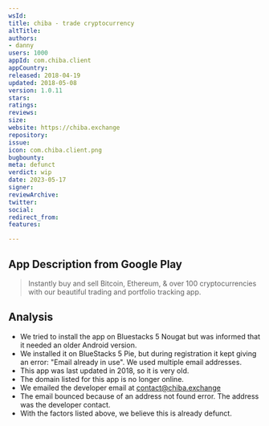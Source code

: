 ```yaml
---
wsId: 
title: chiba - trade cryptocurrency
altTitle: 
authors:
- danny 
users: 1000
appId: com.chiba.client
appCountry: 
released: 2018-04-19
updated: 2018-05-08
version: 1.0.11
stars: 
ratings: 
reviews: 
size: 
website: https://chiba.exchange
repository: 
issue: 
icon: com.chiba.client.png
bugbounty: 
meta: defunct
verdict: wip
date: 2023-05-17
signer: 
reviewArchive: 
twitter: 
social: 
redirect_from: 
features: 

---
```


## App Description from Google Play 

> Instantly buy and sell Bitcoin, Ethereum, & over 100 cryptocurrencies
with our beautiful trading and portfolio tracking app.

## Analysis 

- We tried to install the app on Bluestacks 5 Nougat but was informed that it needed an older Android version.
- We installed it on BlueStacks 5 Pie, but during registration it kept giving an error: "Email already in use". We used multiple email addresses.
- This app was last updated in 2018, so it is very old.
- The domain listed for this app is no longer online.
- We emailed the developer email at contact@chiba.exchange
- The email bounced because of an address not found error. The address was the developer contact. 
- With the factors listed above, we believe this is already defunct.

